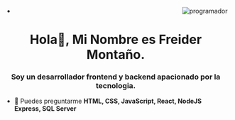 
- <img align="right" alt="programador" src="https://raw.githubusercontent.com/gist/MedRedha/fd8e2481bde2610c96b9aafde543879c/raw/88624e8d31c4295973dcb7c900dacf0edc0a6d99/coding.gif">

<h1 align="center">Hola👋, Mi Nombre es Freider Montaño.</h1>
<h3 align="center">Soy un desarrollador frontend y backend apacionado por la tecnologia.</h3>

- 💬 Puedes preguntarme **HTML, CSS, JavaScript, React, NodeJS Express, SQL Server**

